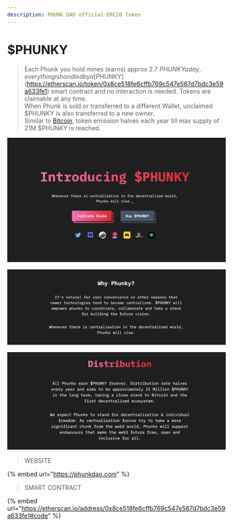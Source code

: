 ```yaml
---
description: PHUNK DAO official ERC20 Token
---
```


# $PHUNKY

> Each Phunk you hold mines (earns) approx 2.7 $PHUNKY a day, everything is handled by a [$PHUNKY](https://etherscan.io/token/0x8ce518fe6cffb769c547e567d7bdc3e59a633fe1) smart contract and no interaction is needed. Tokens are claimable at any time. \
> When Phunk is sold or transferred to a different Wallet, unclaimed $PHUNKY is also transferred to a new owner. \
> Similar to [Bitcoin](https://bitcoin.org), token emission halves each year till max supply of 21M $PHUNKY is reached.&#x20;

![](<../.gitbook/assets/Screen Shot 2022-03-17 at 17.29.42.png>)

![](<../.gitbook/assets/Screen Shot 2022-03-17 at 18.07.36.png>)

![](<../.gitbook/assets/Screen Shot 2022-03-17 at 17.59.11.png>)

> WEBSITE

{% embed url="https://phunkdao.com" %}

> SMART CONTRACT

{% embed url="https://etherscan.io/address/0x8ce518fe6cffb769c547e567d7bdc3e59a633fe1#code" %}
